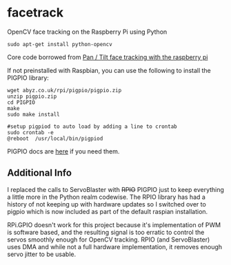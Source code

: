 facetrack
=========

OpenCV face tracking on the Raspberry Pi using Python
```
sudo apt-get install python-opencv
```


Core code borrowed from [Pan / Tilt face tracking with the raspberry pi](http://instructables.com/id/Pan-Tilt-face-tracking-with-the-raspberry-pi "instructables")

If not preinstalled with Raspbian, you can use the following to install the PIGPIO library:
```
wget abyz.co.uk/rpi/pigpio/pigpio.zip
unzip pigpio.zip
cd PIGPIO
make
sudo make install

#setup pigpiod to auto load by adding a line to crontab
sudo crontab -e
@reboot  /usr/local/bin/pigpiod
```


PIGPIO docs are [here](http://abyz.me.uk/rpi/pigpio/python.html) if you need them.


Additional Info
---------------
I replaced the calls to ServoBlaster with ~~RPIO~~ PIGPIO just to keep everything a little more in the Python realm codewise.  The RPIO library has had a history of not keeping up with hardware updates so I switched over to pigpio which is now included as part of the default raspian installation.

RPi.GPIO doesn't work for this project because it's implementation of PWM is software based, and the resulting signal is too erratic to control the servos smoothly enough for OpenCV tracking.  RPIO (and ServoBlaster) uses DMA and while not a full hardware implementation, it removes enough servo jitter to be usable.

